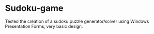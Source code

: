 # Sudoku-game
Tested the creation of a sudoku puzzle generator/solver using Windows Presentation Forms, very basic design.
